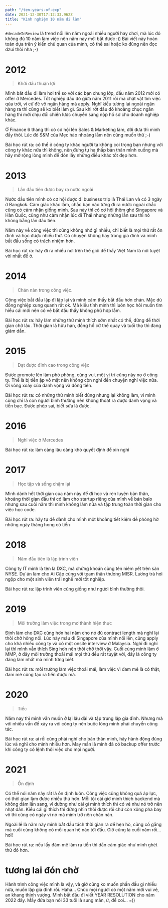 ```yaml
---
path: "/ten-years-of-exp"
date: 2021-12-30T17:12:33.962Z
title: "Kinh nghiệm 10 năm đi làm"
---
```


`#decadeInReview` là trend nổi lên năm ngoái nhiều người hay chơi, mà lúc đó không đủ 10 năm làm việc nên năm nay mới bắt được :)) Bài viết này hoàn toàn dựa trên ý kiến chủ quan của mình, có thể sai hoặc ko đúng nên đọc dzui thôi nha ;-)

# 2012

> Khởi đầu thuận lợi

Mình bắt đầu đi làm hơi trễ so với các bạn chung lớp, đầu năm 2012 mới có offer ở Mercedes. Tốt nghiệp đâu đó giữa năm 2011 rồi mà chật vật tìm việc qúa trời, vì cứ đè vô ngân hàng mà apply. Nghĩ kiểu tương lai ngoài ngân hàng ra thì cũng sẽ ko biết làm gì. Sau khi rớt đâu đó khoảng chục ngân hàng thì mới chịu đổi chiến lược chuyển sang nộp hồ sơ cho doanh nghiệp khác.

Ở Finance 6 tháng thì có cơ hội lên Sales & Marketing làm, đời đưa thì mình đẩy thôi. Lúc đó S&M của Mẹc hào nhoáng lắm nên cũng muốn thử ;-)

Bài học rút ra: có thể ở công ty khác người ta không coi trọng bạn nhưng với công ty khác nữa thì không, nên đừng tự hạ thấp bản thân mình xuống mà hãy mở rộng lòng mình để đón lấy những điều khác tốt đẹp hơn.

# 2013

> Lần đầu tiên được bay ra nước ngoài

Nước đầu tiên mình có cơ hội được đi business trip là Thái Lan và có 3 ngày ở Bangkok. Cảm giác khác lắm, chắc bạn nào từng đi ra nước ngoài chắc cũng có cảm nhận giống mình. Sau này thì có cơ hội thêm ghé Singapore và Hàn Quốc, cũng như cảm nhận lúc đi Thái nhưng những lần sau thì nó không bằng lần đầu tiên.

Năm này về công việc thì cũng không nhớ gì nhiều, chỉ biết là mọi thứ rất ổn đinh và học được nhiều thứ. Có chuyện không hay trong gia đình và mình bắt đầu sống có trách nhiệm hơn.

Bài học rút ra: hãy đi ra nhiều nơi trên thế giới để thấy Việt Nam là nơi tuyệt vời nhất để ở.

# 2014

> Chán nản trong công việc.

Công việc bắt đầu lặp đi lặp lại và mình cảm thấy bắt đầu hơn chán. Mặc dù đồng nghiệp xung quanh rất ok. Mà kiểu tính mình thì luôn học hỏi muốn tìm hiểu cái mới nên có vẻ bắt đầu thấy không phù hợp lắm.

Bài học rút ra: hãy làm những thứ mình thích sớm nhất có thể, đừng để thời gian chờ lâu. Thời gian là hữu hạn, đồng hồ cứ thế quay và tuổi thọ thì đang giảm dần.

# 2015

> Đạt được đỉnh cao trong công việc

Được promote lên làm phó phòng, cũng vui, một vị trí cũng này nọ ở công ty. Thế là bị tiền ập vô mặt nên không còn nghĩ đến chuyện nghỉ việc nữa. Ôi vòng xoáy của danh vọng và đồng tiền.

Bài học rút ra: có những thứ mình biết đúng nhưng lại không làm, vì mình cũng chỉ là con người bình thường nên không thoát ra được danh vọng và tiền bạc. Được phép sai, biết sửa là được.

# 2016

> Nghỉ việc ở Mercedes

Bài học rút ra: làm càng lâu càng khó quyết định để xin nghỉ

# 2017

> Học tập và sống chậm lại

Mình dành hết thời gian của năm này để đi học và rèn luyện bản thân, khoảng thời gian đầu thì có làm cho startup riêng của mình về bán balo nhưng sau cuối năm thì mình không làm nữa và tập trung toàn thời gian cho việc học code.

Bài học rút ra: hãy tự để dành cho mình một khoảng tiết kiệm đề phòng hờ những ngày tháng hong có tiền

# 2018

> Năm đầu tiên là lập trình viên

Công ty IT mình là tên là DXC, mã chứng khoán cùng tên niêm yết trên sàn NYSE. Dự án làm cho Ai Cập cùng với team thân thương MISR. Lương trả hơi ngộp cho một sinh viên trái nghề mới tốt nghiệp.

Bài học rút ra: lập trình viên cũng giống như người bình thường thôi.

# 2019

> Môi trường làm việc trong mơ thành hiện thực

Định làm cho DXC cũng hơn hai năm cho nó đủ contract length mà nghĩ lại thôi chờ hỏng nổi. Lúc này máu đi Singapore của mình nổi lên, cũng apply cho khá nhiều công ty và có một onsite interview ở Malaysia. Nghĩ đi nghĩ lại thì mình vẫn thích Sing hơn nên thôi chờ thời vậy. Cuối cùng mình làm ở MMP, ở đây môi trường thoải mái mọi thứ đều rất tuyệt vời, đây là công ty đáng làm nhất mà mình từng biết.

Bài học rút ra: môi trường làm việc thoải mái, làm việc vì đam mê là có thật, đam mê cũng tạo ra tiền được mà.

# 2020

> Tiếc

Năm nay thì mình vẫn muốn ở lại lâu dài và tập trung lập gia đình. Nhưng mà với nhiều vấn đề xảy ra với công ty nên buộc lòng mình phải chuyển công tác.

Bài học rút ra: ai rồi cũng phải nghĩ cho bản thân mình, hãy hành động đúng lúc và nghĩ cho mình nhiều hơn. May mắn là mình đã có backup offer trước khi công ty có lệnh thôi việc cho mọi người.

# 2021

> Ổn định

Có thể nói năm này rất là ổn định luôn. Công việc cũng không quá áp lực, có thời gian làm được nhiều thứ hơn. Mỗi tội cái giờ mình thích backend mà không dám lấn sang, vì dường như cái gì mình thích thì có vẻ như nó trở nên nhạt dần. Kiểu cái gì thích thì đứng nhìn thôi được rồi chứ còn xông pha bay vô thì cũng có ngày vì nó mà mình trở nên chán nản.

Ngoài lề là năm này mình bắt đầu tách thời gian ra để hẹn hò, cũng cố gắng mà cuối cùng không có mối quan hệ nào tới đầu. Giờ cũng là cuối năm rồi... hơi!

Bài học rút ra: nếu lấy đám mê làm ra tiền thì dần cảm giác như mình ghét thứ đó hơn.

# tương lai đón chờ

Hành trình công việc mình là vậy, và giờ cũng ko muốn phấn đấu gì nhiều nữa, muốn lập gia đình rồi. Haha... Chúc mọi người có một năm mới vui vẻ, an khang thịnh vượng. Mình bắt đầu đi viết YEAR RESOLUTION cho năm 2022 đây. Mấy đứa bạn nói 33 tuổi là sung mãn, ừ, để coi... =))
